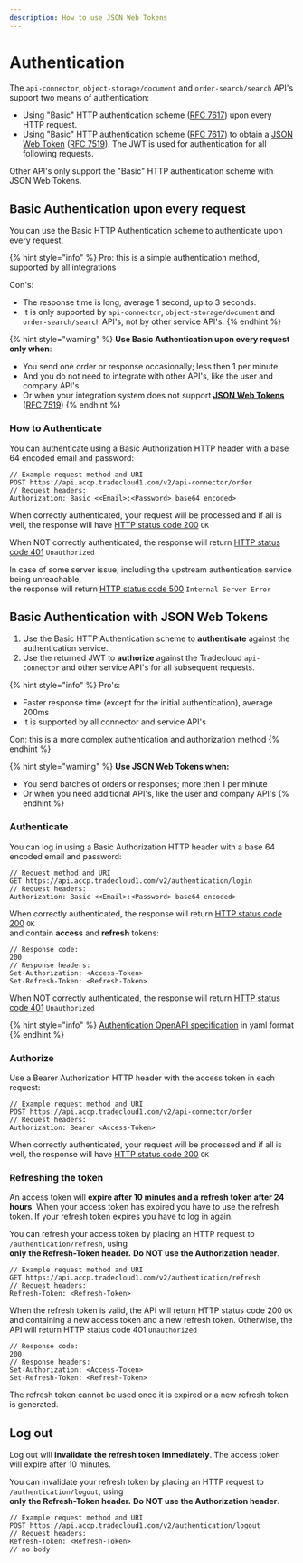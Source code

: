 ```yaml
---
description: How to use JSON Web Tokens
---
```


# Authentication

The `api-connector`, `object-storage/document` and `order-search/search` API's support two means of authentication:

* Using "Basic" HTTP authentication scheme \([RFC 7617](https://tools.ietf.org/html/rfc7617)\) upon every HTTP request.
* Using "Basic" HTTP authentication scheme \([RFC 7617](https://tools.ietf.org/html/rfc7617)\) to obtain a [JSON Web Token](https://jwt.io/) \([RFC 7519](https://tools.ietf.org/html/rfc7519)\). The JWT is used for authentication for all following requests.

Other API's only support the "Basic" HTTP authentication scheme with JSON Web Tokens.

## Basic Authentication upon every request

You can use the Basic HTTP Authentication scheme to authenticate upon every request.

{% hint style="info" %}
Pro: this is a simple authentication method, supported by all integrations

Con's:

* The response time is long, average 1 second, up to 3 seconds.
* It is only supported by `api-connector`, `object-storage/document` and `order-search/search` API's, not by other service API's.
{% endhint %}

{% hint style="warning" %}
**Use Basic Authentication upon every request only when**:

* You send one order or response occasionally; less then 1 per minute.
* And you do not need to integrate with other API's, like the user and company API's
* Or when your integration system does not support [**JSON Web Tokens**](https://jwt.io/) \([RFC 7519](https://tools.ietf.org/html/rfc7519)\)
{% endhint %}

### How to Authenticate

You can authenticate using a Basic Authorization HTTP header with a base 64 encoded email and password:

```text
// Example request method and URI
POST https://api.accp.tradecloud1.com/v2/api-connector/order
// Request headers:
Authorization: Basic <<Email>:<Password> base64 encoded>
```

When correctly authenticated, your request will be processed and if all is well, the response will have [HTTP status code 200](https://en.wikipedia.org/wiki/List_of_HTTP_status_codes#2xx_success) `OK`

When NOT correctly authenticated, the response will return [HTTP status code 401](https://en.wikipedia.org/wiki/List_of_HTTP_status_codes#4xx_client_errors) `Unauthorized`

In case of some server issue, including the upstream authentication service being unreachable,  
the response will return [HTTP status code 500](https://en.wikipedia.org/wiki/List_of_HTTP_status_codes#5xx_server_errors) `Internal Server Error`

## Basic Authentication with JSON Web Tokens

1. Use the Basic HTTP Authentication scheme to **authenticate** against the authentication service.
2. Use the returned JWT to **authorize** against the Tradecloud  `api-connector` and other service API's for all subsequent requests.

{% hint style="info" %}
Pro's:

* Faster response time \(except for the initial authentication\), average 200ms
* It is supported by all connector and service API's

Con: this is a more complex authentication and authorization method
{% endhint %}

{% hint style="warning" %}
**Use JSON Web Tokens when:**

* You send batches of orders or responses; more then 1 per minute 
* Or when you need additional API's, like the user and company API's
{% endhint %}

### Authenticate

You can log in using a Basic Authorization HTTP header with a base 64 encoded email and password:

```text
// Request method and URI
GET https://api.accp.tradecloud1.com/v2/authentication/login
// Request headers:
Authorization: Basic <<Email>:<Password> base64 encoded>
```

When correctly authenticated, the response will return [HTTP status code 200](https://en.wikipedia.org/wiki/List_of_HTTP_status_codes#2xx_success) `OK`  
and contain **access** and **refresh** tokens:

```text
// Response code:
200
// Response headers:
Set-Authorization: <Access-Token>
Set-Refresh-Token: <Refresh-Token>
```

When NOT correctly authenticated, the response will return [HTTP status code 401](https://en.wikipedia.org/wiki/List_of_HTTP_status_codes#4xx_client_errors) `Unauthorized`

{% hint style="info" %}
[Authentication OpenAPI specification](https://api.accp.tradecloud1.com/v2/authentication/specs.yaml) in yaml format
{% endhint %}

### Authorize

Use a Bearer Authorization HTTP header with the access token in each request:

```text
// Example request method and URI
POST https://api.accp.tradecloud1.com/v2/api-connector/order
// Request headers:
Authorization: Bearer <Access-Token>
```

When correctly authenticated, your request will be processed and if all is well, the response will have [HTTP status code 200](https://en.wikipedia.org/wiki/List_of_HTTP_status_codes#2xx_success) `OK`

### Refreshing the token

An access token will **expire after 10 minutes and a refresh token after 24 hours**. When your access token has expired you have to use the refresh token. If your refresh token expires you have to log in again.

You can refresh your access token by placing an HTTP request to `/authentication/refresh`, using  
**only** **the Refresh-Token header.** **Do NOT use the Authorization header**.

```text
// Example request method and URI
GET https://api.accp.tradecloud1.com/v2/authentication/refresh
// Request headers:
Refresh-Token: <Refresh-Token>
```

When the refresh token is valid, the API will return HTTP status code 200 `OK` and containing a new access token and a new refresh token. Otherwise, the API will return HTTP status code 401 `Unauthorized`

```text
// Response code:
200
// Response headers:
Set-Authorization: <Access-Token>
Set-Refresh-Token: <Refresh-Token>
```

The refresh token cannot be used once it is expired or a new refresh token is generated.

## Log out

Log out will **invalidate the refresh token immediately**. The access token will expire after 10 minutes.

You can invalidate your refresh token by placing an HTTP request to `/authentication/logout`, using  
**only** **the Refresh-Token header.** **Do NOT use the Authorization header**.

```text
// Example request method and URI
POST https://api.accp.tradecloud1.com/v2/authentication/logout
// Request headers:
Refresh-Token: <Refresh-Token>
// no body
```
